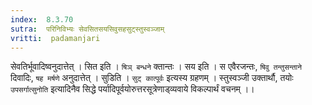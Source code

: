 ```yaml
---
index:  8.3.70
sutra:  परिनिविभ्यः सेवसितसयसिवुसहसुट्स्तुस्वञ्जाम्
vritti:  padamanjari
---
```


सेवतिर्भूवादिष्वनुदात्तेत् । सित इति । `षिञ् बन्धने` क्तान्तः । सय इति । स एवैरजन्तः, `षिवु तन्तुसन्ताने` दिवादिः, `षह मर्षणे` अनुदात्तेत् ।
सुडिति । `सुट् कात्पूर्वः` इत्यस्य ग्रहणम् । स्तुस्वञ्जी उक्तार्थौ, तयोः `उपसर्गात्सुनोति` इत्यादिनैव सिद्धे पर्यादिपूर्वयोरुत्तरसूत्रेणाड्व्यवाये विकल्पार्थं वचनम् ।।
